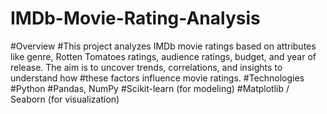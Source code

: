 # IMDb-Movie-Rating-Analysis
#Overview
#This project analyzes IMDb movie ratings based on attributes like genre, Rotten Tomatoes ratings, audience ratings, budget, and year of release. The aim is to uncover trends, correlations, and insights to understand how #these factors influence movie ratings.
#Technologies
#Python
#Pandas, NumPy
#Scikit-learn (for modeling)
#Matplotlib / Seaborn (for visualization)
